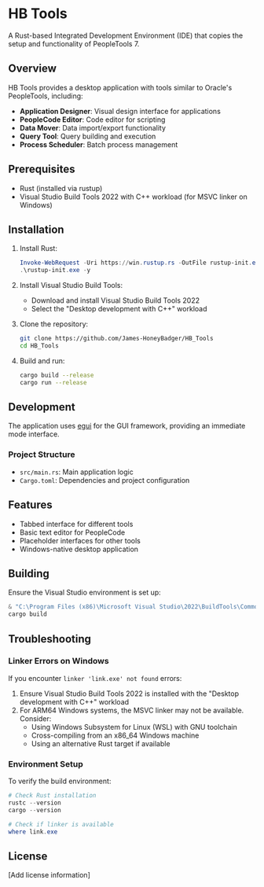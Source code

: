 # HB Tools

A Rust-based Integrated Development Environment (IDE) that copies the setup and functionality of PeopleTools 7.

## Overview

HB Tools provides a desktop application with tools similar to Oracle's PeopleTools, including:

- **Application Designer**: Visual design interface for applications
- **PeopleCode Editor**: Code editor for scripting
- **Data Mover**: Data import/export functionality
- **Query Tool**: Query building and execution
- **Process Scheduler**: Batch process management

## Prerequisites

- Rust (installed via rustup)
- Visual Studio Build Tools 2022 with C++ workload (for MSVC linker on Windows)

## Installation

1. Install Rust:
   ```powershell
   Invoke-WebRequest -Uri https://win.rustup.rs -OutFile rustup-init.exe
   .\rustup-init.exe -y
   ```

2. Install Visual Studio Build Tools:
   - Download and install Visual Studio Build Tools 2022
   - Select the "Desktop development with C++" workload

3. Clone the repository:
   ```bash
   git clone https://github.com/James-HoneyBadger/HB_Tools
   cd HB_Tools
   ```

4. Build and run:
   ```bash
   cargo build --release
   cargo run --release
   ```

## Development

The application uses [egui](https://github.com/emilk/egui) for the GUI framework, providing an immediate mode interface.

### Project Structure

- `src/main.rs`: Main application logic
- `Cargo.toml`: Dependencies and project configuration

## Features

- Tabbed interface for different tools
- Basic text editor for PeopleCode
- Placeholder interfaces for other tools
- Windows-native desktop application

## Building

Ensure the Visual Studio environment is set up:

```powershell
& "C:\Program Files (x86)\Microsoft Visual Studio\2022\BuildTools\Common7\Tools\Launch-VsDevShell.ps1"
cargo build
```

## Troubleshooting

### Linker Errors on Windows

If you encounter `linker 'link.exe' not found` errors:

1. Ensure Visual Studio Build Tools 2022 is installed with the "Desktop development with C++" workload
2. For ARM64 Windows systems, the MSVC linker may not be available. Consider:
   - Using Windows Subsystem for Linux (WSL) with GNU toolchain
   - Cross-compiling from an x86_64 Windows machine
   - Using an alternative Rust target if available

### Environment Setup

To verify the build environment:

```powershell
# Check Rust installation
rustc --version
cargo --version

# Check if linker is available
where link.exe
```

## License

[Add license information]